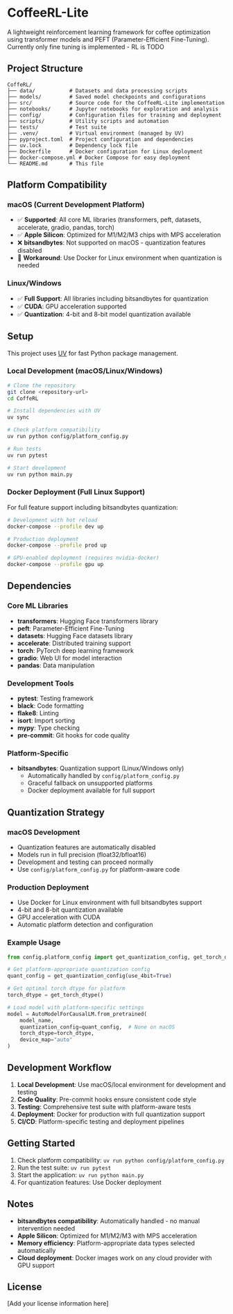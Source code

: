 # CoffeeRL-Lite

A lightweight reinforcement learning framework for coffee optimization using transformer models and PEFT (Parameter-Efficient Fine-Tuning). Currently only fine tuning is implemented - RL is TODO

## Project Structure

```
CoffeRL/
├── data/           # Datasets and data processing scripts
├── models/         # Saved model checkpoints and configurations
├── src/            # Source code for the CoffeeRL-Lite implementation
├── notebooks/      # Jupyter notebooks for exploration and analysis
├── config/         # Configuration files for training and deployment
├── scripts/        # Utility scripts and automation
├── tests/          # Test suite
├── .venv/          # Virtual environment (managed by UV)
├── pyproject.toml  # Project configuration and dependencies
├── uv.lock         # Dependency lock file
├── Dockerfile      # Docker configuration for Linux deployment
├── docker-compose.yml # Docker Compose for easy deployment
└── README.md       # This file
```

## Platform Compatibility

### macOS (Current Development Platform)
- ✅ **Supported**: All core ML libraries (transformers, peft, datasets, accelerate, gradio, pandas, torch)
- ✅ **Apple Silicon**: Optimized for M1/M2/M3 chips with MPS acceleration
- ❌ **bitsandbytes**: Not supported on macOS - quantization features disabled
- 🔄 **Workaround**: Use Docker for Linux environment when quantization is needed

### Linux/Windows
- ✅ **Full Support**: All libraries including bitsandbytes for quantization
- ✅ **CUDA**: GPU acceleration supported
- ✅ **Quantization**: 4-bit and 8-bit model quantization available

## Setup

This project uses [UV](https://github.com/astral-sh/uv) for fast Python package management.

### Local Development (macOS/Linux/Windows)

```bash
# Clone the repository
git clone <repository-url>
cd CoffeRL

# Install dependencies with UV
uv sync

# Check platform compatibility
uv run python config/platform_config.py

# Run tests
uv run pytest

# Start development
uv run python main.py
```

### Docker Deployment (Full Linux Support)

For full feature support including bitsandbytes quantization:

```bash
# Development with hot reload
docker-compose --profile dev up

# Production deployment
docker-compose --profile prod up

# GPU-enabled deployment (requires nvidia-docker)
docker-compose --profile gpu up
```

## Dependencies

### Core ML Libraries
- **transformers**: Hugging Face transformers library
- **peft**: Parameter-Efficient Fine-Tuning
- **datasets**: Hugging Face datasets library
- **accelerate**: Distributed training support
- **torch**: PyTorch deep learning framework
- **gradio**: Web UI for model interaction
- **pandas**: Data manipulation

### Development Tools
- **pytest**: Testing framework
- **black**: Code formatting
- **flake8**: Linting
- **isort**: Import sorting
- **mypy**: Type checking
- **pre-commit**: Git hooks for code quality

### Platform-Specific
- **bitsandbytes**: Quantization support (Linux/Windows only)
  - Automatically handled by `config/platform_config.py`
  - Graceful fallback on unsupported platforms
  - Docker deployment available for full support

## Quantization Strategy

### macOS Development
- Quantization features are automatically disabled
- Models run in full precision (float32/bfloat16)
- Development and testing can proceed normally
- Use `config/platform_config.py` for platform-aware code

### Production Deployment
- Use Docker for Linux environment with full bitsandbytes support
- 4-bit and 8-bit quantization available
- GPU acceleration with CUDA
- Automatic platform detection and configuration

### Example Usage

```python
from config.platform_config import get_quantization_config, get_torch_dtype

# Get platform-appropriate quantization config
quant_config = get_quantization_config(use_4bit=True)

# Get optimal torch dtype for platform
torch_dtype = get_torch_dtype()

# Load model with platform-specific settings
model = AutoModelForCausalLM.from_pretrained(
    model_name,
    quantization_config=quant_config,  # None on macOS
    torch_dtype=torch_dtype,
    device_map="auto"
)
```

## Development Workflow

1. **Local Development**: Use macOS/local environment for development and testing
2. **Code Quality**: Pre-commit hooks ensure consistent code style
3. **Testing**: Comprehensive test suite with platform-aware tests
4. **Deployment**: Docker for production with full quantization support
5. **CI/CD**: Platform-specific testing and deployment pipelines

## Getting Started

1. Check platform compatibility: `uv run python config/platform_config.py`
2. Run the test suite: `uv run pytest`
3. Start the application: `uv run python main.py`
4. For quantization features: Use Docker deployment

## Notes

- **bitsandbytes compatibility**: Automatically handled - no manual intervention needed
- **Apple Silicon**: Optimized for M1/M2/M3 with MPS acceleration
- **Memory efficiency**: Platform-appropriate data types selected automatically
- **Cloud deployment**: Docker images work on any cloud provider with GPU support

## License

[Add your license information here]
